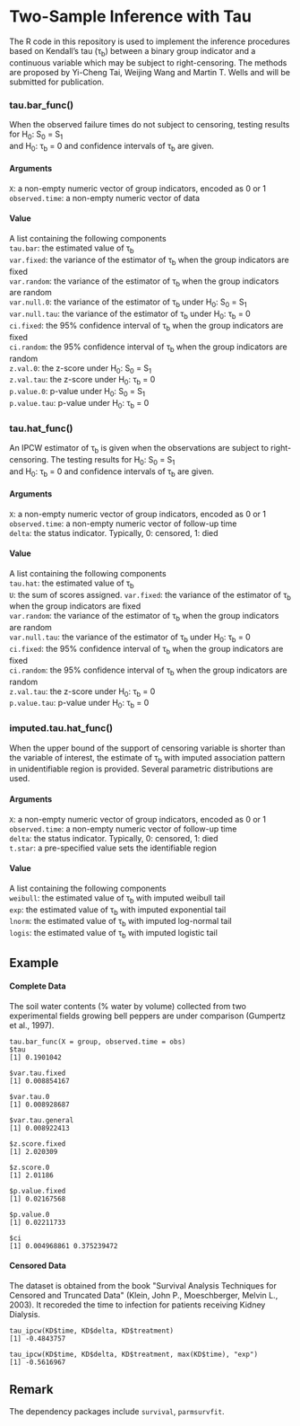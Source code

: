 # Two-Sample Inference with Tau

The R code in this repository is used to implement the inference procedures based on Kendall’s tau (&tau;<sub>b</sub>) between a binary group indicator and a continuous variable which may be subject to right-censoring. The methods are proposed by Yi-Cheng Tai, Weijing Wang and Martin T. Wells and will be submitted for publication. <br>

### tau.bar_func()
When the observed failure times do not subject to censoring, testing results for H<sub>0</sub>: S<sub>0</sub> = S<sub>1</sub> <br> and H<sub>0</sub>: &tau;<sub>b</sub> = 0 and confidence intervals of &tau;<sub>b</sub> are given. <br>

#### Arguments
`X`: a non-empty numeric vector of group indicators, encoded as 0 or 1 <br>
`observed.time`: a non-empty numeric vector of data <br>

#### Value
A list containing the following components <br>
`tau.bar`: the estimated value of &tau;<sub>b</sub> <br>
`var.fixed`: the variance of the estimator of &tau;<sub>b</sub> when the group indicators are fixed <br>
`var.random`: the variance of the estimator of &tau;<sub>b</sub> when the group indicators are random <br>
`var.null.0`: the variance of the estimator of &tau;<sub>b</sub> under H<sub>0</sub>: S<sub>0</sub> = S<sub>1</sub> <br>
`var.null.tau`: the variance of the estimator of &tau;<sub>b</sub> under H<sub>0</sub>: &tau;<sub>b</sub> = 0 <br>
`ci.fixed`: the 95% confidence interval of &tau;<sub>b</sub> when the group indicators are fixed <br>
`ci.random`: the 95% confidence interval of &tau;<sub>b</sub> when the group indicators are random <br>
`z.val.0`: the z-score under H<sub>0</sub>: S<sub>0</sub> = S<sub>1</sub> <br>
`z.val.tau`: the z-score under H<sub>0</sub>: &tau;<sub>b</sub> = 0 <br>
`p.value.0`: p-value under H<sub>0</sub>: S<sub>0</sub> = S<sub>1</sub> <br>
`p.value.tau`: p-value under H<sub>0</sub>: &tau;<sub>b</sub> = 0 <br>

### tau.hat_func()
An IPCW estimator of &tau;<sub>b</sub> is given when the observations are subject to right-censoring. The testing results for H<sub>0</sub>: S<sub>0</sub> = S<sub>1</sub> <br> and H<sub>0</sub>: &tau;<sub>b</sub> = 0 and confidence intervals of &tau;<sub>b</sub> are given.

#### Arguments
`X`: a non-empty numeric vector of group indicators, encoded as 0 or 1 <br>
`observed.time`: a non-empty numeric vector of follow-up time <br>
`delta`: the status indicator. Typically, 0: censored, 1: died <br>

#### Value
A list containing the following components <br>
`tau.hat`: the estimated value of &tau;<sub>b</sub> <br>
`U`: the sum of scores assigned.
`var.fixed`: the variance of the estimator of &tau;<sub>b</sub> when the group indicators are fixed <br>
`var.random`: the variance of the estimator of &tau;<sub>b</sub> when the group indicators are random <br>
`var.null.tau`: the variance of the estimator of &tau;<sub>b</sub> under H<sub>0</sub>: &tau;<sub>b</sub> = 0 <br>
`ci.fixed`: the 95% confidence interval of &tau;<sub>b</sub> when the group indicators are fixed <br>
`ci.random`: the 95% confidence interval of &tau;<sub>b</sub> when the group indicators are random <br>
`z.val.tau`: the z-score under H<sub>0</sub>: &tau;<sub>b</sub> = 0 <br>
`p.value.tau`: p-value under H<sub>0</sub>: &tau;<sub>b</sub> = 0 <br>

### imputed.tau.hat_func()
When the upper bound of the support of censoring variable is shorter than the variable of interest, the estimate of &tau;<sub>b</sub> with imputed association pattern in unidentifiable region is provided. Several parametric distributions are used. <br>

#### Arguments
`X`: a non-empty numeric vector of group indicators, encoded as 0 or 1 <br>
`observed.time`: a non-empty numeric vector of follow-up time <br>
`delta`: the status indicator. Typically, 0: censored, 1: died <br>
`t.star`: a pre-specified value sets the identifiable region <br>

#### Value
A list containing the following components <br>
`weibull`: the estimated value of &tau;<sub>b</sub> with imputed weibull tail <br>
`exp`: the estimated value of &tau;<sub>b</sub> with imputed exponential tail <br>
`lnorm`: the estimated value of &tau;<sub>b</sub> with imputed log-normal tail <br>
`logis`: the estimated value of &tau;<sub>b</sub> with imputed logistic tail <br>

## Example
#### Complete Data
The soil water contents (% water by volume) collected from two experimental fields growing bell peppers are under comparison (Gumpertz et al., 1997).

```
tau.bar_func(X = group, observed.time = obs)
$tau
[1] 0.1901042

$var.tau.fixed
[1] 0.008854167

$var.tau.0
[1] 0.008928687

$var.tau.general
[1] 0.008922413

$z.score.fixed
[1] 2.020309

$z.score.0
[1] 2.01186

$p.value.fixed
[1] 0.02167568

$p.value.0
[1] 0.02211733

$ci
[1] 0.004968861 0.375239472
```

#### Censored Data
The dataset is obtained from the book "Survival Analysis Techniques for Censored and Truncated Data" (Klein, John P., Moeschberger, Melvin L., 2003). It recoreded the time to infection for patients receiving Kidney Dialysis. <br>

```
tau_ipcw(KD$time, KD$delta, KD$treatment)
[1] -0.4843757
```

```
tau_ipcw(KD$time, KD$delta, KD$treatment, max(KD$time), "exp")
[1] -0.5616967
```

## Remark
The dependency packages include `survival`, `parmsurvfit`.
